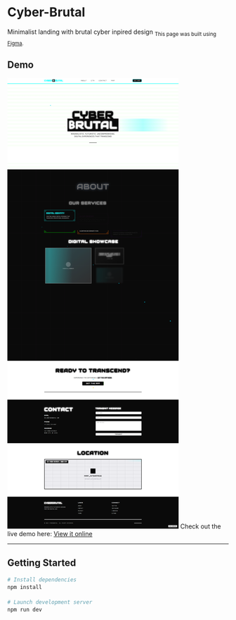 
# Cyber-Brutal

Minimalist landing with brutal cyber inpired design
<sub>This page was built using [Figma](https://www.figma.com/make/7dDjHj8nAlSfYagInHvlve/Brutal-Minimalist-Landing-Page?node-id=0-1&p=f&fullscreen=1).</sub>


##  Demo
![Screenshot](/cyber-brutal.png)
Check out the live demo here: [View it online](https://artgolwebdev.github.io/LP01/)

---

##  Getting Started

```bash
# Install dependencies
npm install

# Launch development server
npm run dev
